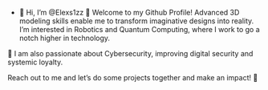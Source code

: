 - 👋 Hi, I’m @Elexs1zz
 🚀 Welcome to my Github Profile! Advanced 3D modeling skills enable me to transform imaginative designs into reality. I’m interested in Robotics and Quantum Computing, where I work to go a notch higher in technology.

 🔐 I am also passionate about Cybersecurity, improving digital security and systemic loyalty.

Reach out to me and let’s do some projects together and make an impact! 🌟

<!---
Elexs1zz/Elexs1zz is a ✨ special ✨ repository because its `README.md` (this file) appears on your GitHub profile.
You can click the Preview link to take a look at your changes.
--->
